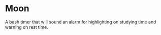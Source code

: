 # Moon
A bash timer that will sound an alarm for highlighting on studying time and warning on rest time.
